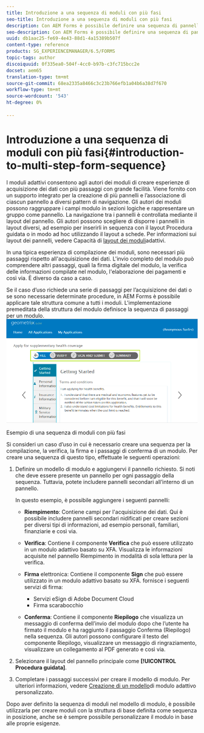 ```yaml
---
title: Introduzione a una sequenza di moduli con più fasi
seo-title: Introduzione a una sequenza di moduli con più fasi
description: Con AEM Forms è possibile definire una sequenza di pannelli di moduli in cui gli utenti possono navigare e compilare un modulo adattivo.
seo-description: Con AEM Forms è possibile definire una sequenza di pannelli di moduli in cui gli utenti possono navigare e compilare un modulo adattivo.
uuid: db1aac25-fe69-4e43-88d1-4a15389b507f
content-type: reference
products: SG_EXPERIENCEMANAGER/6.5/FORMS
topic-tags: author
discoiquuid: 0f335ea0-504f-4cc0-b97b-c3fc715bcc2e
docset: aem65
translation-type: tm+mt
source-git-commit: 68ea2335a8466c3c23b766efb1a04b6a38d7f670
workflow-type: tm+mt
source-wordcount: '543'
ht-degree: 0%

---
```



# Introduzione a una sequenza di moduli con più fasi{#introduction-to-multi-step-form-sequence}

I moduli adattivi consentono agli autori dei moduli di creare esperienze di acquisizione dei dati con più passaggi con grande facilità. Viene fornito con un supporto integrato per la creazione di più pannelli e l’associazione di ciascun pannello a diversi pattern di navigazione. Gli autori dei moduli possono raggruppare i campi modulo in sezioni logiche e rappresentare un gruppo come pannello. La navigazione tra i pannelli è controllata mediante il layout del pannello. Gli autori possono scegliere di disporre i pannelli in layout diversi, ad esempio per inserirli in sequenza con il layout Procedura guidata o in modo ad hoc utilizzando il layout a schede. Per informazioni sui layout dei pannelli, vedere Capacità di [layout dei moduli](../../forms/using/layout-capabilities-adaptive-forms.md)adattivi.

In una tipica esperienza di compilazione dei moduli, sono necessari più passaggi rispetto all&#39;acquisizione dei dati. L&#39;invio completo del modulo può comprendere altri passaggi, quali la firma digitale del modulo, la verifica delle informazioni compilate nel modulo, l&#39;elaborazione dei pagamenti e così via. È diverso da caso a caso.

Se il caso d’uso richiede una serie di passaggi per l’acquisizione dei dati o se sono necessarie determinate procedure, in AEM Forms è possibile applicare tale struttura comune a tutti i moduli. L&#39;implementazione premeditata della struttura del modulo definisce la sequenza di passaggi per un modulo. ![Esempio di una sequenza di moduli con più fasi](assets/formpipeline.png)

Esempio di una sequenza di moduli con più fasi

Si consideri un caso d’uso in cui è necessario creare una sequenza per la compilazione, la verifica, la firma e i passaggi di conferma di un modulo. Per creare una sequenza di questo tipo, effettuate le seguenti operazioni:

1. Definire un modello di modulo e aggiungervi il pannello richiesto. Si noti che deve essere presente un pannello per ogni passaggio della sequenza. Tuttavia, potete includere pannelli secondari all’interno di un pannello.

   In questo esempio, è possibile aggiungere i seguenti pannelli:

   * **Riempimento**: Contiene campi per l&#39;acquisizione dei dati. Qui è possibile includere pannelli secondari nidificati per creare sezioni per diversi tipi di informazioni, ad esempio personali, familiari, finanziarie e così via.

   * **Verifica**: Contiene il componente **Verifica** che può essere utilizzato in un modulo adattivo basato su XFA. Visualizza le informazioni acquisite nel pannello Riempimento in modalità di sola lettura per la verifica.

   * **Firma** elettronica: Contiene il componente **Sign** che può essere utilizzato in un modulo adattivo basato su XFA. fornisce i seguenti servizi di firma:

      * Servizi eSign di Adobe Document Cloud
      * Firma scarabocchio
   * **Conferma**: Contiene il componente **Riepilogo** che visualizza un messaggio di conferma dell’invio del modulo dopo che l’utente ha firmato il modulo e ha raggiunto il passaggio Conferma (Riepilogo) nella sequenza. Gli autori possono configurare il testo del componente Riepilogo, visualizzare un messaggio di ringraziamento, visualizzare un collegamento al PDF generato e così via.


1. Selezionare il layout del pannello principale come **[!UICONTROL Procedura guidata]**.
1. Completare i passaggi successivi per creare il modello di modulo. Per ulteriori informazioni, vedere [Creazione di un modello](../../forms/using/custom-adaptive-forms-templates.md)di modulo adattivo personalizzato.

Dopo aver definito la sequenza di moduli nel modello di modulo, è possibile utilizzarla per creare moduli con la struttura di base definita come sequenza in posizione, anche se è sempre possibile personalizzare il modulo in base alle proprie esigenze.


